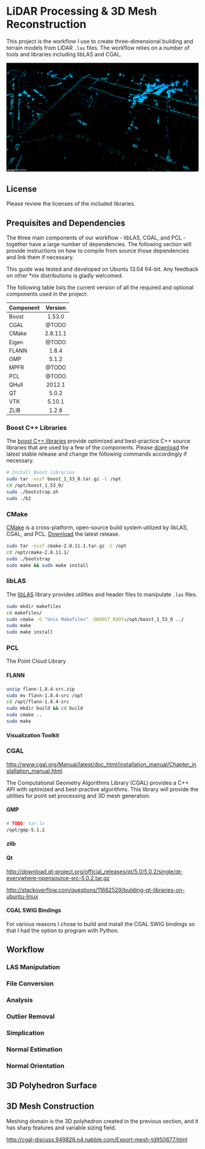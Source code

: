 # LiDAR Processing & 3D Mesh Reconstruction 

This project is the workflow I use to create three-dimensional building and terrain models from LIDAR `.las` files. The workflow relies on a number of tools and libraries including libLAS and CGAL. 

![alt tag](demo.png)

## License

Please review the licenses of the included libraries.

## Prequisites and Dependencies

The three main components of our workflow - libLAS, CGAL, and PCL - together have a large number of dependencies. The following section will provide instructions on how to compile from source those dependencies and link them if necessary.

This guide was tested and developed on Ubuntu 13.04 64-bit. Any feedback on other *nix distributions is gladly welcomed.

The following table lists the current version of all the required and optional components used in the project:

| Component     | Version       |
| ------------- |:-------------:|
| Boost         | 1.53.0        |
| CGAL          | @TODO         |
| CMake      	| 2.8.11.1      |
| Eigen     	| @TODO         |
| FLANN     	| 1.8.4 	    |
| GMP         	| 5.1.2         |
| MPFR      	| @TODO         |
| PCL       	| @TODO	        |
| QHull         | 2012.1        |
| QT         	| 5.0.2 	    |
| VTK      		| 5.10.1        |
| ZLIB         	| 1.2.8         |

### Boost C++ Libraries

The [boost C++ libraries](http://www.boost.org/) provide optimized and best-practice C++ source libraries that are used by a few of the components. Please [download](http://www.boost.org/users/download/) the latest stable release and change the following commands accordingly if necessary.

```bash
# Install Boost libraries
sudo tar -xvzf boost_1_53_0.tar.gz -C /opt
cd /opt/boost_1_53_0/
sudo ./bootstrap.sh
sudo ./b2
```

### CMake

[CMake](http://www.cmake.org/) is a cross-platform, open-source build system utilized by libLAS, CGAL, and PCL. [Download](http://www.cmake.org/cmake/resources/software.html) the latest release.

```bash
sudo tar -xvzf cmake-2.8.11.1.tar.gz -C /opt
cd /opt/cmake-2.8.11.1/
sudo ./bootstrap
sudo make && sudo make install
```

### libLAS

The [libLAS](http://www.liblas.org/) library provides utilities and header files to manipulate `.las` files.

```bash
sudo mkdir makefiles
cd makefiles/
sudo cmake -G "Unix Makefiles" -DBOOST_ROOT=/opt/boost_1_53_0 ../
sudo make
sudo make install
```

### PCL

The Point Cloud Library

#### FLANN

```bash
unzip flann-1.8.4-src.zip
sudo mv flann-1.8.4-src /opt
cd /opt/flann-1.8.4-src
sudo mkdir build && cd build
sudo cmake ..
sudo make
```

#### 

#### Visualization Toolkit

### CGAL

http://www.cgal.org/Manual/latest/doc_html/installation_manual/Chapter_installation_manual.html

The Computational Geometry Algorithms Library (CGAL) provides a C++ API with optimized and best-practive algorithms. This library will provide the utilities for point set processing and 3D mesh generation.

#### GMP

```bash
# TODO: tar.lz
/opt/gmp-5.1.2
```

#### zlib

#### Qt

http://download.qt-project.org/official_releases/qt/5.0/5.0.2/single/qt-everywhere-opensource-src-5.0.2.tar.gz

http://stackoverflow.com/questions/11662529/building-qt-libraries-on-ubuntu-linux

#### CGAL SWIG Bindings

For various reasons I chose to build and install the CGAL SWIG bindings so that I had the option to program with Python.

## Workflow

### LAS Manipulation 

### File Conversion

### Analysis

### Outlier Removal

### Simplication

### Normal Estimation

### Normal Orientation

## 3D Polyhedron Surface

## 3D Mesh Construction

Meshing domain is the 3D polyhedron created in the previous section, and it has sharp features and variable sizing field.

http://cgal-discuss.949826.n4.nabble.com/Export-mesh-td950677.html